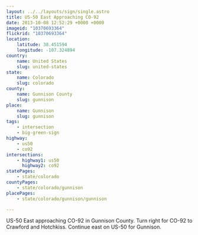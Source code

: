 ```yaml
---
layout: ../../layouts/sign/single.astro
title: US-50 East Approaching CO-92
date: 2013-10-08 12:52:29 +0000 +0000
imageid: "10370693364"
flickrid: "10370693364"
location:
    latitude: 38.451594
    longitude: -107.324894
country:
    name: United States
    slug: united-states
state:
    name: Colorado
    slug: colorado
county:
    name: Gunnison County
    slug: gunnison
place:
    name: Gunnison
    slug: gunnison
tags:
    - intersection
    - big-green-sign
highway:
    - us50
    - co92
intersections:
    - highway1: us50
      highway2: co92
statePages:
    - state/colorado
countyPages:
    - state/colorado/gunnison
placePages:
    - state/colorado/gunnison/gunnison

---
```

US-50 East approaching CO-92 in Gunnison County.  Turn right for CO-92 to Crawford and Hotchkiss.  Continue east on US-50 for Gunnison.